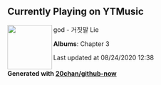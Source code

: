 ## Currently Playing on YTMusic

[<img align="left" width="100" src="https://lh3.googleusercontent.com/RPjN7KxwdC5XiBIY2TDFZ-WaD-A9hsoMtAbaOb1TJzmDYd1DXwZzu1izIDwK2jKM6Ga_xgqcKBvC6GFK">](https://music.youtube.com/channel/UCCB2_351SXEVTFuWnkQSjPw)

god - 거짓말 Lie

**Albums**: Chapter 3

Last updated at 08/24/2020 12:38

#### Generated with [20chan/github-now](https://github.com/20chan/github-now)


<!--
**20chan/20chan** is a ✨ _special_ ✨ repository because its `README.md` (this file) appears on your GitHub profile.

Here are some ideas to get you started:

- 🔭 I’m currently working on ...
- 🌱 I’m currently learning ...
- 👯 I’m looking to collaborate on ...
- 🤔 I’m looking for help with ...
- 💬 Ask me about ...
- 📫 How to reach me: ...
- 😄 Pronouns: ...
- ⚡ Fun fact: ...
-->
